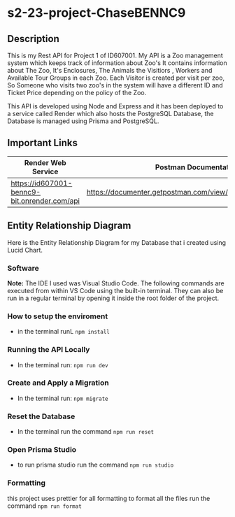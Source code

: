 # s2-23-project-ChaseBENNC9

## Description

This is my Rest API for Project 1 of ID607001. My API is a Zoo management system which keeps track of information about Zoo's It contains information about The Zoo, It's Enclosures, The Animals the Visitiors , Workers and Available Tour Groups in each Zoo. Each Visitor is created per visit per zoo, So Someone who visits two zoo's in the system will have a different ID and Ticket Price depending on the policy of the Zoo.

This API is developed using Node and Express and it has been deployed to a service called Render which also hosts the PostgreSQL Database, the Database is managed using Prisma and PostgreSQL.

## Important Links
|              Render Web Service               |                   Postman Documentation                      |
|-----------------------------------------------|--------------------------------------------------------------| 
| https://id607001-bennc9-bit.onrender.com/api  |   https://documenter.getpostman.com/view/28768657/2s9Y5csKZr |


## Entity Relationship Diagram

Here is the Entity Relationship Diagram for my Database that i created using Lucid Chart.

### Software

**Note:** The IDE I used was Visual Studio Code. The following commands are executed from within VS Code using the built-in terminal. They can also be run in a regular terminal by opening it inside the root folder of the project.

### How to setup the enviroment

- in the terminal runL `npm install`

### Running the API Locally

- In the terminal run: `npm run dev`

### Create and Apply a Migration

- In the terminal run: `npm migrate`

### Reset the Database

- In the terminal run the command `npm run reset`

### Open Prisma Studio

- to run prisma studio run the command `npm run studio`

### Formatting

this project uses prettier for all formatting
to format all the files run the command `npm run format`
